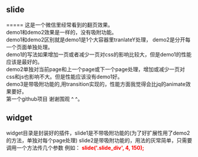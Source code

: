 <h2>slide</h2>
=====
这是一个微信里经常看到的翻页效果。<br/>
demo1和demo2效果是一样的，没有吸附功能。<br/>
demo1和demo2区别就是demo1是1个大容器里tranlateY处理， demo2是分开每一个页面单独处理。<br/>
demo1的写法如果增加一页或者减少一页对css的影响比较大，但是demo1的性能应该是最好的。<br/>
demo2单独对当前page和上一个page或下一个page处理，增加或减少一页对css和js也影响不大。但是性能应该没有demo1好。<br/>
demo3是带吸附功能的,用transition实现的，性能方面我觉得会比jq的animate效果要好。<br/>
第一个github项目 谢谢围观 ^ ^。<br/>

<h2>widget</h2>
widget目录是封装好的插件，slide1是不带吸附功能的(为了好扩展性用了demo2的方法，单独对每个page处理)
slide2是带吸附功能的，用法的灰常简单，只需要调用一个方法传几个参数
例如：  <b style="color:red;"> slide('.slide_div', 4, 150);</b>
